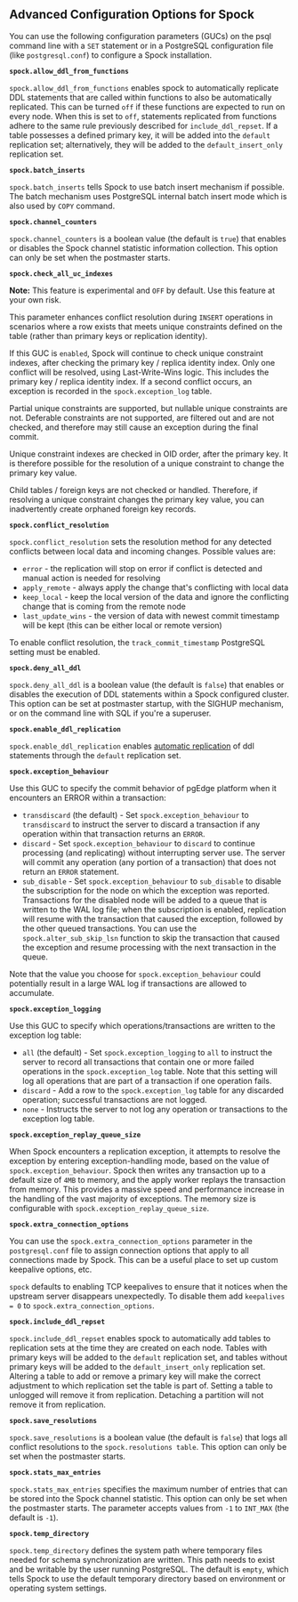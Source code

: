 ## Advanced Configuration Options for Spock

You can use the following configuration parameters (GUCs) on the psql command line with a `SET` statement or in a PostgreSQL configuration file (like `postgresql.conf`) to configure a Spock installation.

**`spock.allow_ddl_from_functions`**

`spock.allow_ddl_from_functions` enables spock to automatically replicate DDL statements that are called within functions to also be automatically replicated. This can be turned `off` if these functions are expected to run on every node. When this is set to `off`, statements replicated from functions adhere to the same rule previously described for `include_ddl_repset`. If a table possesses a defined primary key, it will be added into the `default` replication set; alternatively, they will be added to the `default_insert_only` replication set.

**`spock.batch_inserts`**

`spock.batch_inserts` tells Spock to use batch insert mechanism if possible. The batch mechanism uses PostgreSQL internal batch insert mode which is also used by `COPY` command.

**`spock.channel_counters`** 

`spock.channel_counters` is a boolean value (the default is `true`) that enables or disables the Spock channel statistic information collection. This option can only be set when the postmaster starts.

**`spock.check_all_uc_indexes`**

**Note:** This feature is experimental and `OFF` by default. Use this feature at your own risk.

This parameter enhances conflict resolution during `INSERT` operations in scenarios where a row  exists that meets unique constraints defined on the table (rather than primary keys or replication identity).

If this GUC is `enabled`, Spock will continue to check unique constraint indexes, after checking the primary key / replica identity index.  Only one conflict will be resolved, using Last-Write-Wins logic.  This includes the primary key / replica identity index. If a second conflict occurs, an exception is recorded in the `spock.exception_log` table.

Partial unique constraints are supported, but nullable unique constraints are not.
Deferable constraints are not supported, are filtered out and are not checked, and therefore may still cause an exception during the final commit.

Unique constraint indexes are checked in OID order, after the primary key.  It is therefore possible for the resolution of a unique constraint to change the primary key value.

Child tables / foreign keys are not checked or handled. Therefore, if resolving a unique constraint changes the primary key value, you can inadvertently create orphaned foreign key records.

**`spock.conflict_resolution`**

`spock.conflict_resolution` sets the resolution method for any detected conflicts between local data and incoming changes. Possible values are:

* `error` - the replication will stop on error if conflict is detected and manual action is needed for resolving
* `apply_remote` - always apply the change that's conflicting with local data
* `keep_local` - keep the local version of the data and ignore the conflicting change that is coming from the remote node
* `last_update_wins` - the version of data with newest commit timestamp will be kept (this can be either local or remote version)

To enable conflict resolution, the `track_commit_timestamp` PostgreSQL setting must be enabled.

**`spock.deny_all_ddl`**

`spock.deny_all_ddl` is a boolean value (the default is `false`) that enables or disables the execution of DDL statements within a Spock configured cluster. This option can be set at postmaster startup, with the SIGHUP mechanism, or on the command line with SQL if you're a superuser.

**`spock.enable_ddl_replication`**

`spock.enable_ddl_replication` enables [automatic replication](https://github.com/pgEdge/spock/blob/main/docs/features.md#automatic-ddl-replication) of ddl statements through the `default` replication set.

**`spock.exception_behaviour`** 

Use this GUC to specify the commit behavior of pgEdge platform when it encounters an ERROR within a transaction:

* `transdiscard` (the default) - Set `spock.exception_behaviour` to `transdiscard` to instruct the server to discard a transaction if any operation within that transaction returns an `ERROR`.
* `discard` - Set `spock.exception_behaviour` to `discard` to continue processing (and replicating) without interrupting server use. The server will commit any operation (any portion of a transaction) that does not return an `ERROR` statement.
* `sub_disable` - Set `spock.exception_behaviour` to `sub_disable` to disable the subscription for the node on which the exception was reported. Transactions for the disabled node will be added to a queue that is written to the WAL log file; when the subscription is enabled, replication will resume with the transaction that caused the exception, followed by the other queued transactions. You can use the `spock.alter_sub_skip_lsn` function to skip the transaction that caused the exception and resume processing with the next transaction in the queue.

Note that the value you choose for `spock.exception_behaviour` could potentially result in a large WAL log if transactions are allowed to accumulate.

**`spock.exception_logging`**  

Use this GUC to specify which operations/transactions are written to the exception log table: 

* `all` (the default) - Set `spock.exception_logging` to `all` to instruct the server to record all transactions that contain one or more failed operations in the `spock.exception_log` table. Note that this setting will log all operations that are part of a transaction if one operation fails.
* `discard` - Add a row to the `spock.exception_log` table for any discarded operation; successful transactions are not logged.
* `none` - Instructs the server to not log any operation or transactions to the exception log table.

**`spock.exception_replay_queue_size`**

When Spock encounters a replication exception, it attempts to resolve the exception by entering exception-handling mode, based on the value of `spock.exception_behaviour`.  Spock then writes any transaction up to a default size of `4MB` to memory, and the apply worker replays the transaction from memory.  This provides a massive speed and performance increase in the handling of the vast majority of exceptions.  The memory size is configurable with `spock.exception_replay_queue_size`. 

**`spock.extra_connection_options`**

You can use the `spock.extra_connection_options` parameter in the `postgresql.conf` file to assign connection options that apply to all connections made by Spock. This can be a useful place to set up custom keepalive options, etc.

`spock` defaults to enabling TCP keepalives to ensure that it notices when the upstream server disappears unexpectedly. To disable them add `keepalives = 0` to `spock.extra_connection_options`.

**`spock.include_ddl_repset`**

`spock.include_ddl_repset` enables spock to automatically add tables to replication sets at the time they are created on each node. Tables with primary keys will be added to the `default` replication set, and tables without primary keys will be added to the `default_insert_only` replication set. Altering a table to add or remove a primary key will make the correct adjustment to which replication set the table is part of. Setting a table to unlogged will remove it from replication. Detaching a partition will not remove it from replication.

**`spock.save_resolutions`**

`spock.save_resolutions` is a boolean value (the default is `false`) that logs all conflict resolutions to the `spock.resolutions table`. This option can only be set when the postmaster starts.

**`spock.stats_max_entries`** 

`spock.stats_max_entries` specifies the maximum number of entries that can be stored into the Spock channel statistic. This option can only be set when the postmaster starts.  The parameter accepts values from `-1` to `INT_MAX` (the default is `-1`).

**`spock.temp_directory`**

  `spock.temp_directory` defines the system path where temporary files needed for schema synchronization are written. 
  This path needs to exist and be writable by the user running PostgreSQL. The default is `empty`, which tells Spock to use the default temporary directory based on environment or operating system settings.


